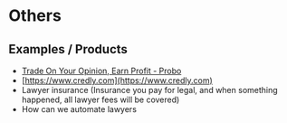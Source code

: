 # Others

## Examples / Products

- [Trade On Your Opinion, Earn Profit - Probo](https://probo.in/)
- [https://www.credly.com](https://www.credly.com)
- Lawyer insurance (Insurance you pay for legal, and when something happened, all lawyer fees will be covered)
- How can we automate lawyers
